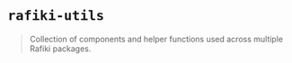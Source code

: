 # `rafiki-utils`

> Collection of components and helper functions used across multiple Rafiki packages.
